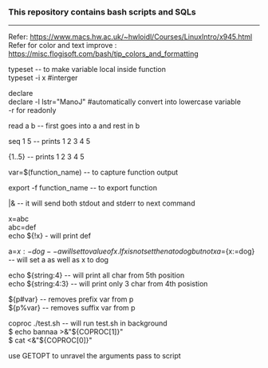 ### This repository contains bash scripts and SQLs ###
---

Refer: https://www.macs.hw.ac.uk/~hwloidl/Courses/LinuxIntro/x945.html  
Refer for color and text improve : https://misc.flogisoft.com/bash/tip_colors_and_formatting  

typeset  -- to make variable local inside function  
typeset -i x #interger

declare  
declare -l lstr="ManoJ" #automatically convert into lowercase variable  
-r for readonly  

read a b -- first goes into a and rest in b  

seq 1 5  -- prints 1 2 3 4 5  

{1..5}  -- prints 1 2 3 4 5  

var=$(function_name)  -- to capture function output  

export -f function_name  -- to export function  

|&  -- it will send both stdout and stderr to next command  

x=abc  
abc=def  
echo ${!x} - will print def  

a=${x:-dog} -- a will set to value of x. If x is not set then a to dog but not x  
a=${x:=dog} -- will set a as well as x to dog  

echo ${string:4} -- will print all char from 5th position  
echo ${string:4:3} -- will print only 3 char from 4th posistion   

${p#var} -- removes prefix var from p  
${p%var} -- removes suffix var from p  

coproc ./test.sh -- will run test.sh in background  
$ echo bannaa >&"${COPROC[1]}"  
$ cat <&"${COPROC[0]}"  

use GETOPT to unravel the arguments pass to script  

